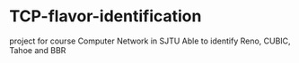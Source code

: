 # TCP-flavor-identification
project for course Computer Network in SJTU
Able to identify Reno, CUBIC, Tahoe and BBR
